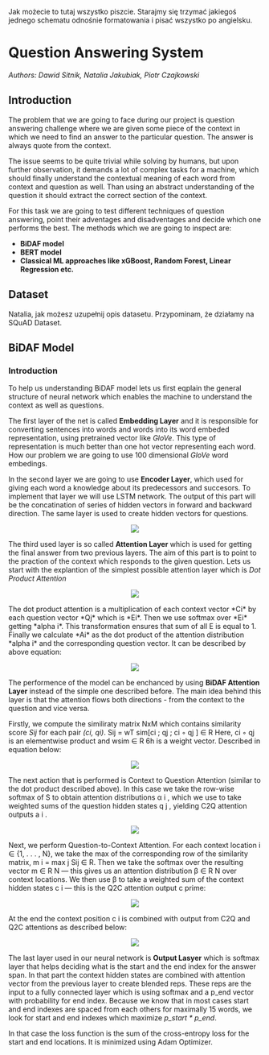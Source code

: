 Jak możecie to tutaj wszystko piszcie. Starajmy się trzymać jakiegoś jednego schematu odnośnie formatowania i pisać wszystko po angielsku.

# Question Answering System
*Authors: Dawid Sitnik, Natalia Jakubiak, Piotr Czajkowski*

## Introduction
The problem that we are going to face during our project is question answering challenge where we are given some piece of the context in which we need to find an answer to the particular question. The answer is always quote from the context. 

The issue seems to be quite trivial while solving by humans, but upon further observation, it demands a lot of complex tasks for a machine, which should finally understand the contextual meaning of each word from context and question as well. Than using an abstract understanding of the question it should extract the correct section of the context.

For this task we are going to test different techniques of question answering, point their adventages and disadventages and decide which one performs the best. The methods which we are going to inspect are:
* **BiDAF model**
* **BERT model**
* **Classical ML approaches like xGBoost, Random Forest, Linear Regression etc.**

## Dataset
Natalia, jak możesz uzupełnij opis datasetu. Przypominam, że działamy na SQuAD Dataset.

## BiDAF Model
### Introduction
To help us understanding BiDAF model lets us first eqplain the general structure of neural network which enables the machine to understand the context as well as questions. 

The first layer of the net is called **Embedding Layer** and it is responsible for converting sentences into words and words into its word embeded representation, using pretrained vector like *GloVe*. This type of representation is much better than one hot vector representing each word. How our problem we are going to use 100 dimensional *GloVe* word embedings.

In the second layer we are going to use **Encoder Layer**, which used for giving each word a knowledge about its predecessors and succesors. To implement that layer we will use LSTM network. The output of this part will be the concatination of series of hidden vectors in forward and backward direction. The same layer is used to create hidden vectors for questions.
<p align="center">
  <img src = "https://imgur.com/eAhLaGD.png"/>
</p>

The third used layer is so called **Attention Layer** which is used for getting the final answer from two previous layers. The aim of this part is to point to the praction of the context which responds to the given question. Lets us start with the explantion of the simplest possible attention layer which is *Dot Product Attention* 
<p align="center">
  <img src = "https://imgur.com/jlY04rn.png"/>
</p>
The dot product attention is a multiplication of each context vector *Ci* by each question vector *Qj* which is *Ei*. Then we use softmax over *Ei* getting *alpha i*. This transformation ensures that sum of all E is equal to 1. Finally we calculate *Ai* as the dot product of the attention distribution *alpha i* and the corresponding question vector. It can be described by above equation:
<p align="center">
  <img src = "https://imgur.com/iFEZkk1.png"/>
</p>

The performence of the model can be enchanced by using **BiDAF Attention Layer** instead of the simple one described before. The main idea behind this layer is that the attention flows both directions - from the context to the question and vice versa. 

Firstly, we compute the similiraty matrix NxM which contains similarity score *Sij* for each pair *(ci, qi)*. Sij = wT sim[ci ; qj ; ci ◦ qj ] ∈ R Here, ci ◦ qj is an elementwise product and wsim ∈ R 6h is a weight vector. Described in equation below: 
<p align="center">
  <img src = "https://imgur.com/nHnVUW4.png"/>
</p>
The next action that is performed is Context to Question Attention (similar to the dot product described above). In this case we take the row-wise softmax of S to obtain attention distributions α i , which we use to take weighted sums of the question hidden states q j , yielding C2Q attention outputs a i .
<p align="center">
  <img src = "https://imgur.com/H5pPylu.png"/>
</p>
Next, we perform Question-to-Context Attention. For each context location i ∈ {1, . . . , N}, we take the max of the corresponding row of the similarity matrix, m i = max j Sij ∈ R. Then we take the softmax over the resulting vector m ∈ R N — this gives us an attention distribution β ∈ R N over context locations. We then use β to take a weighted sum of the context hidden states c i — this is the Q2C attention output c prime:
<p align="center">
  <img src = "https://imgur.com/b0SjDeX.png"/>
</p>
At the end the context position c i is combined with output from C2Q and Q2C attentions as described below:
<p align="center">
  <img src = "https://imgur.com/n9ygwhP.png"/>
</p>

The last layer used in our neural network is **Output Lasyer** which is softmax layer that helps deciding what is the start and the end index for the answer span. In that part the context hidden states are combined with attention vector from the previous layer to create blended reps. These reps are the input to a fully connected layer which is using softmax and a p_end vector with probability for end index. Because we know that in most cases start and end indexes are spaced from each others for maximally 15 words, we look for start and end indexes which maximize *p_start * p_end*.

In that case the loss function is the sum of the cross-entropy loss for the start and end locations. It is minimized using Adam Optimizer.



